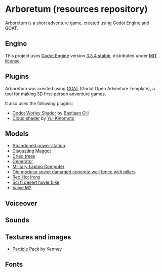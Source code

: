 # Arboretum (resources repository)

Arboretum is a short adventure game, created using Godot Engine and GOAT.

## Engine

This project uses [Godot Engine](https://github.com/godotengine/godot)
version [3.3.4 stable](https://downloads.tuxfamily.org/godotengine/3.3.4/),
distributed under [MIT license](https://godotengine.org/license).

## Plugins

Arboretum was created using [GOAT](https://github.com/miskatonicstudio.com/goat) (Godot Open Adventure Template),
a tool for making 3D first-person adventure games.

It also uses the following plugins:
* [Godot Worley Shader](https://github.com/BastiaanOlij/godot-worley-shader) by [Bastiaan Olij](https://www.youtube.com/bastiaanolij)
* [Cloud shader](https://godotengine.org/asset-library/asset/797) by [Yui Kinomoto](https://arlez80.net/)

## Models

* [Abandoned power station](https://www.cgtrader.com/3d-models/exterior/industrial/abandoned-power-station)
* [Disgusting Maggot](https://www.cgtrader.com/3d-models/animals/insect/disgusting-maggot)
* [Dried trees](https://www.cgtrader.com/3d-models/plant/other/dried-trees)
* [Generator](https://www.cgtrader.com/3d-models/industrial/tool/generator-d8ace436-d1b3-40e8-be2a-1ebb79834e9d)
* [Military Laptop Computer](https://www.cgtrader.com/3d-models/military/other/military-laptop-computer)
* [Old modular soviet damaged concrete wall fence with pillars](https://www.cgtrader.com/3d-models/exterior/industrial/old-modular-soviet-damaged-concrete-wall-fence-with-pillars)
* [Red Hot Irons](https://www.cgtrader.com/3d-models/industrial/other/red-hot-irons)
* [Sci fi desert hover bike](https://www.cgtrader.com/3d-models/vehicle/sci-fi/sci-fi-desert-hover-bike)
* [Valve M2](https://www.cgtrader.com/3d-models/industrial/part/valve-m2)

## Voiceover

## Sounds

## Textures and images

* [Particle Pack](https://www.kenney.nl/assets/particle-pack) by Kenney

## Fonts
